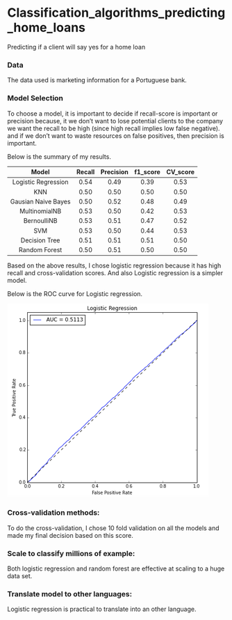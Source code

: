 # Classification_algorithms_predicting_home_loans
Predicting if a client will say yes for a home loan

### Data
The data used is marketing information for a Portuguese bank.

### Model Selection
To choose a model, it is important to decide if recall-score is important or precision because, it we don’t want to lose potential clients to the company we want the recall to be high (since high recall implies low false negative). and if we don’t want to waste resources on false positives, then precision is important. 

Below is the summary of my results.

| Model              |  Recall  |   Precision  |  f1_score  |   CV_score  |
|:------------------:|:--------:|:------------:|:----------:|:-----------:|
|Logistic Regression |   0.54   |     0.49     |    0.39    |    0.53     |
|KNN		               |	 0.50	   |     0.50     |    0.50    |    0.50     |
|Gausian Naive Bayes |	 0.50	   |     0.52     |    0.48    |    0.49     |
|MultinomialNB	      |   0.53   |     0.50     |    0.42    |    0.53     |
|BernoulliNB	        |   0.53   |     0.51     |    0.47    |    0.52     |
|SVM     	           |   0.53   |     0.50     |    0.44    |    0.53     |
|Decision Tree	      |   0.51   |     0.51     |    0.51    |    0.50     |
|Random Forest       |   0.50   |     0.51     |    0.50    |    0.50     |

Based on the above results, I chose logistic regression because it has high recall and cross-validation scores. And also Logistic regression is a simpler model. 

Below is the ROC curve for Logistic regression.

![Logistic_Regression_ROC](Log_regression.png)

### Cross-validation methods:

To do the cross-validation, I chose 10 fold validation on all the models and made my final decision based on this score. 

### Scale to classify millions of example:

Both logistic regression and random forest are effective at scaling to a huge data set.

### Translate model to other languages:

Logistic regression is practical to translate into an other language.

